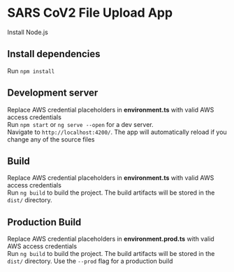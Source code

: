# SARS CoV2 File Upload App

Install Node.js

## Install dependencies

Run `npm install`

## Development server
Replace AWS credential placeholders in <b>environment.ts</b> with valid AWS access credentials
<br/>
Run `npm start` or `ng serve --open` for a dev server.
<br/>
Navigate to `http://localhost:4200/`. The app will automatically reload if you change any of the source files

## Build
Replace AWS credential placeholders in <b>environment.ts</b> with valid AWS access credentials
<br/>
Run `ng build` to build the project. The build artifacts will be stored in the `dist/` directory.

## Production Build
Replace AWS credential placeholders in <b>environment.prod.ts</b> with valid AWS access credentials
<br/>
Run `ng build` to build the project. The build artifacts will be stored in the `dist/` directory. Use the `--prod` flag for a production build



